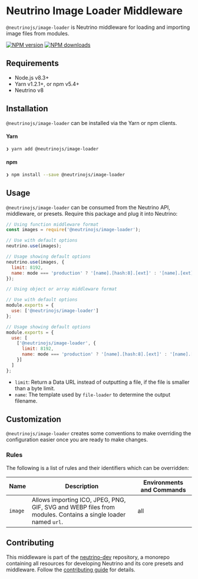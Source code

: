 # Neutrino Image Loader Middleware

`@neutrinojs/image-loader` is Neutrino middleware for loading and importing image files from modules.

[![NPM version][npm-image]][npm-url]
[![NPM downloads][npm-downloads]][npm-url]

## Requirements

- Node.js v8.3+
- Yarn v1.2.1+, or npm v5.4+
- Neutrino v8

## Installation

`@neutrinojs/image-loader` can be installed via the Yarn or npm clients.

#### Yarn

```bash
❯ yarn add @neutrinojs/image-loader
```

#### npm

```bash
❯ npm install --save @neutrinojs/image-loader
```

## Usage

`@neutrinojs/image-loader` can be consumed from the Neutrino API, middleware, or presets. Require this package
and plug it into Neutrino:

```js
// Using function middleware format
const images = require('@neutrinojs/image-loader');

// Use with default options
neutrino.use(images);

// Usage showing default options
neutrino.use(images, {
  limit: 8192,
  name: mode === 'production' ? '[name].[hash:8].[ext]' : '[name].[ext]'
});
```

```js
// Using object or array middleware format

// Use with default options
module.exports = {
  use: ['@neutrinojs/image-loader']
};

// Usage showing default options
module.exports = {
  use: [
    ['@neutrinojs/image-loader', {
      limit: 8192,
      name: mode === 'production' ? '[name].[hash:8].[ext]' : '[name].[ext]'
    }]
  ]
};
```

- `limit`: Return a Data URL instead of outputting a file, if the file is smaller than a byte limit.
- `name`: The template used by `file-loader` to determine the output filename.

## Customization

`@neutrinojs/image-loader` creates some conventions to make overriding the configuration easier once you are
ready to make changes.

### Rules

The following is a list of rules and their identifiers which can be overridden:

| Name | Description | Environments and Commands |
| --- | --- | --- |
| `image` | Allows importing ICO, JPEG, PNG, GIF, SVG and WEBP files from modules. Contains a single loader named `url`. | all |

## Contributing

This middleware is part of the [neutrino-dev](https://github.com/mozilla-neutrino/neutrino-dev) repository, a monorepo
containing all resources for developing Neutrino and its core presets and middleware. Follow the
[contributing guide](https://neutrinojs.org/contributing/) for details.

[npm-image]: https://img.shields.io/npm/v/@neutrinojs/image-loader.svg
[npm-downloads]: https://img.shields.io/npm/dt/@neutrinojs/image-loader.svg
[npm-url]: https://www.npmjs.com/package/@neutrinojs/image-loader
